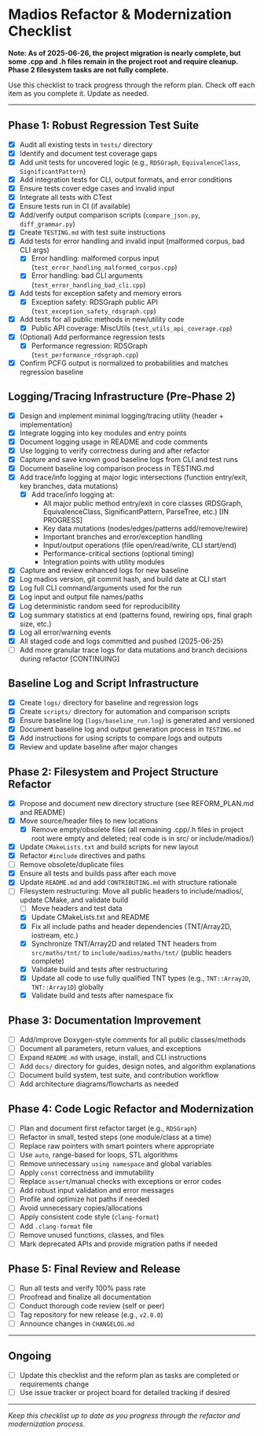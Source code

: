 # Madios Refactor & Modernization Checklist

**Note: As of 2025-06-26, the project migration is nearly complete, but some .cpp and .h files remain in the project root and require cleanup. Phase 2 filesystem tasks are not fully complete.**

Use this checklist to track progress through the reform plan. Check off each item as you complete it. Update as needed.

---

## Phase 1: Robust Regression Test Suite
- [x] Audit all existing tests in `tests/` directory
- [x] Identify and document test coverage gaps
- [x] Add unit tests for uncovered logic (e.g., `RDSGraph`, `EquivalenceClass`, `SignificantPattern`)
- [x] Add integration tests for CLI, output formats, and error conditions
- [x] Ensure tests cover edge cases and invalid input
- [x] Integrate all tests with CTest
- [x] Ensure tests run in CI (if available)
- [x] Add/verify output comparison scripts (`compare_json.py`, `diff_grammar.py`)
- [x] Create `TESTING.md` with test suite instructions
- [x] Add tests for error handling and invalid input (malformed corpus, bad CLI args)
  - [x] Error handling: malformed corpus input (`test_error_handling_malformed_corpus.cpp`)
  - [x] Error handling: bad CLI arguments (`test_error_handling_bad_cli.cpp`)
- [x] Add tests for exception safety and memory errors
  - [x] Exception safety: RDSGraph public API (`test_exception_safety_rdsgraph.cpp`)
- [x] Add tests for all public methods in new/utility code
  - [x] Public API coverage: MiscUtils (`test_utils_api_coverage.cpp`)
- [x] (Optional) Add performance regression tests
  - [x] Performance regression: RDSGraph (`test_performance_rdsgraph.cpp`)
- [x] Confirm PCFG output is normalized to probabilities and matches regression baseline

## Logging/Tracing Infrastructure (Pre-Phase 2)
- [x] Design and implement minimal logging/tracing utility (header + implementation)
- [x] Integrate logging into key modules and entry points
- [x] Document logging usage in README and code comments
- [x] Use logging to verify correctness during and after refactor
- [x] Capture and save known good baseline logs from CLI and test runs
- [x] Document baseline log comparison process in TESTING.md
- [x] Add trace/info logging at major logic intersections (function entry/exit, key branches, data mutations)
  - [x] Add trace/info logging at:
    - All major public method entry/exit in core classes (RDSGraph, EquivalenceClass, SignificantPattern, ParseTree, etc.) [IN PROGRESS]
    - Key data mutations (nodes/edges/patterns add/remove/rewire)
    - Important branches and error/exception handling
    - Input/output operations (file open/read/write, CLI start/end)
    - Performance-critical sections (optional timing)
    - Integration points with utility modules
- [x] Capture and review enhanced logs for new baseline
- [x] Log madios version, git commit hash, and build date at CLI start
- [x] Log full CLI command/arguments used for the run
- [x] Log input and output file names/paths
- [x] Log deterministic random seed for reproducibility
- [x] Log summary statistics at end (patterns found, rewiring ops, final graph size, etc.)
- [x] Log all error/warning events
- [x] All staged code and logs committed and pushed (2025-06-25)
- [ ] Add more granular trace logs for data mutations and branch decisions during refactor [CONTINUING]

## Baseline Log and Script Infrastructure
- [x] Create `logs/` directory for baseline and regression logs
- [x] Create `scripts/` directory for automation and comparison scripts
- [x] Ensure baseline log (`logs/baseline_run.log`) is generated and versioned
- [x] Document baseline log and output generation process in `TESTING.md`
- [x] Add instructions for using scripts to compare logs and outputs
- [x] Review and update baseline after major changes

## Phase 2: Filesystem and Project Structure Refactor
- [x] Propose and document new directory structure (see REFORM_PLAN.md and README)
- [x] Move source/header files to new locations
    - [x] Remove empty/obsolete files (all remaining .cpp/.h files in project root were empty and deleted; real code is in src/ or include/madios/)
- [x] Update `CMakeLists.txt` and build scripts for new layout
- [x] Refactor `#include` directives and paths
- [ ] Remove obsolete/duplicate files
- [x] Ensure all tests and builds pass after each move
- [x] Update `README.md` and add `CONTRIBUTING.md` with structure rationale
- [ ] Filesystem restructuring: Move all public headers to include/madios/, update CMake, and validate build
    - [ ] Move headers and test data
    - [x] Update CMakeLists.txt and README
    - [x] Fix all include paths and header dependencies (TNT/Array2D, iostream, etc.)
    - [x] Synchronize TNT/Array2D and related TNT headers from `src/maths/tnt/` to `include/madios/maths/tnt/` (public headers complete)
    - [x] Validate build and tests after restructuring
    - [x] Update all code to use fully qualified TNT types (e.g., `TNT::Array2D`, `TNT::Array1D`) globally
    - [x] Validate build and tests after namespace fix

## Phase 3: Documentation Improvement
- [ ] Add/improve Doxygen-style comments for all public classes/methods
- [ ] Document all parameters, return values, and exceptions
- [ ] Expand `README.md` with usage, install, and CLI instructions
- [ ] Add `docs/` directory for guides, design notes, and algorithm explanations
- [ ] Document build system, test suite, and contribution workflow
- [ ] Add architecture diagrams/flowcharts as needed

## Phase 4: Code Logic Refactor and Modernization
- [ ] Plan and document first refactor target (e.g., `RDSGraph`)
- [ ] Refactor in small, tested steps (one module/class at a time)
- [ ] Replace raw pointers with smart pointers where appropriate
- [ ] Use `auto`, range-based for loops, STL algorithms
- [ ] Remove unnecessary `using namespace` and global variables
- [ ] Apply `const` correctness and immutability
- [ ] Replace `assert`/manual checks with exceptions or error codes
- [ ] Add robust input validation and error messages
- [ ] Profile and optimize hot paths if needed
- [ ] Avoid unnecessary copies/allocations
- [ ] Apply consistent code style (`clang-format`)
- [ ] Add `.clang-format` file
- [ ] Remove unused functions, classes, and files
- [ ] Mark deprecated APIs and provide migration paths if needed

## Phase 5: Final Review and Release
- [ ] Run all tests and verify 100% pass rate
- [ ] Proofread and finalize all documentation
- [ ] Conduct thorough code review (self or peer)
- [ ] Tag repository for new release (e.g., `v2.0.0`)
- [ ] Announce changes in `CHANGELOG.md`

---

## Ongoing
- [ ] Update this checklist and the reform plan as tasks are completed or requirements change
- [ ] Use issue tracker or project board for detailed tracking if desired

---

*Keep this checklist up to date as you progress through the refactor and modernization process.*
